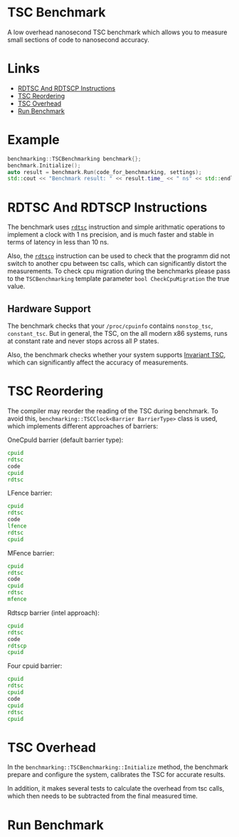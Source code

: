 # TSC Benchmark
A low overhead nanosecond TSC benchmark which allows you to measure small sections of code to nanosecond accuracy.

# Links
+ [RDTSC And RDTSCP Instructions](#rdtsc)
+ [TSC Reordering](#reordering)
+ [TSC Overhead](#overhead)
+ [Run Benchmark](#benchmark)

# Example
```cpp
benchmarking::TSCBenchmarking benchmark{};
benchmark.Initialize();
auto result = benchmark.Run(code_for_benchmarking, settings);
std::cout << "Benchmark result: " << result.time_ << " ns" << std::endl;
```

# <a name="rdtsc"></a>RDTSC And RDTSCP Instructions
The benchmark uses [`rdtsc`](https://www.felixcloutier.com/x86/rdtsc) instruction and simple arithmatic operations to implement a clock with 1 ns precision, and is much faster and stable in terms of latency in less than 10 ns.

Also, the [`rdtscp`](https://www.felixcloutier.com/x86/rdtscp) instruction can be used to check that the programm did not switch to another cpu between tsc calls, which can significantly distort the measurements. To check cpu migration during the benchmarks please pass to the `TSCBenchmarking` template parameter `bool CheckCpuMigration` the true value.

## Hardware Support
The benchmark checks that your `/proc/cpuinfo` contains `nonstop_tsc`, `constant_tsc`. But in general, the TSC, on the all modern x86 systems, runs at constant rate and never stops across all P states.

Also, the benchmark checks whether your system supports [Invariant TSC](https://docs.xilinx.com/r/en-US/ug1586-onload-user/Timer-TSC-Stability), which can significantly affect the accuracy of measurements.

# <a name="reordering"></a>TSC Reordering
The compiler may reorder the reading of the TSC during benchmark. To avoid this, `benchmarking::TSCClock<Barrier BarrierType>` class is used, which implements different approaches of barriers:

OneCpuId barrier (default barrier type): 
```asm
cpuid
rdtsc
code
cpuid
rdtsc
```

LFence barrier: 
```asm
cpuid
rdtsc
code
lfence
rdtsc
cpuid
```

MFence barrier: 
```asm
cpuid
rdtsc
code
cpuid
rdtsc
mfence
```

Rdtscp barrier (intel approach):
```asm
cpuid
rdtsc
code
rdtscp
cpuid
```

Four cpuid barrier:
```asm
cpuid
rdtsc
cpuid
code
cpuid
rdtsc
cpuid
```

# <a name="overhead"></a>TSC Overhead
In the `benchmarking::TSCBenchmarking::Initialize` method, the benchmark prepare and configure the system, calibrates the TSC for accurate results.

In addition, it makes several tests to calculate the overhead from tsc calls, which then needs to be subtracted from the final measured time.

# <a name="benchmark"></a>Run Benchmark
